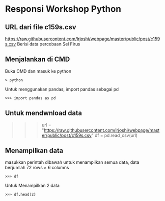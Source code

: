 # Responsi Workshop Python
## URL dari file c159s.csv
https://raw.githubusercontent.com/lrjoshi/webpage/master/public/post/c159s.csv
Berisi data percobaan Sel Firus

## Menjalankan di CMD
Buka CMD dan masuk ke python
```
> python
```
Untuk menggunakan pandas, import pandas sebagai pd
```
>>> import pandas as pd
```

## Untuk mendwnload data 
>>> url = "https://raw.githubusercontent.com/lrjoshi/webpage/master/public/post/c159s.csv"
>>> df = pd.read_csv(url)

## Menampilkan data 
masukkan perintah dibawah untuk menampilkan semua data, data berjumlah 72 rows × 6 columns
```
>>> df
```
Untuk Menampilkan 2 data
```
>>> df.head(2)
```
